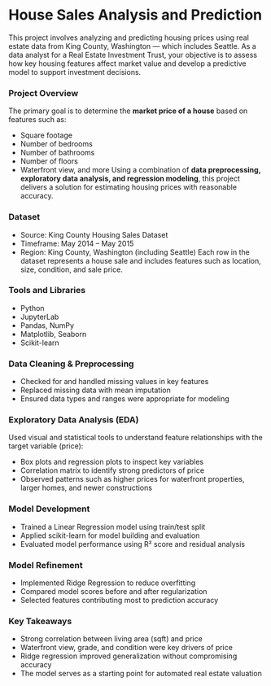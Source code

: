 # House Sales Analysis and Prediction

This project involves analyzing and predicting housing prices using real estate data from King County, Washington — which includes Seattle. As a data analyst for a Real Estate Investment Trust, your objective is to assess how key housing features affect market value and develop a predictive model to support investment decisions.

### Project Overview
The primary goal is to determine the **market price of a house** based on features such as:
- Square footage
- Number of bedrooms
- Number of bathrooms
- Number of floors
- Waterfront view, and more
Using a combination of **data preprocessing, exploratory data analysis, and regression modeling**, this project delivers a solution for estimating housing prices with reasonable accuracy.

### Dataset
- Source: King County Housing Sales Dataset
- Timeframe: May 2014 – May 2015
- Region: King County, Washington (including Seattle)
Each row in the dataset represents a house sale and includes features such as location, size, condition, and sale price.

### Tools and Libraries
- Python
- JupyterLab
- Pandas, NumPy
- Matplotlib, Seaborn
- Scikit-learn

### Data Cleaning & Preprocessing
- Checked for and handled missing values in key features
- Replaced missing data with mean imputation
- Ensured data types and ranges were appropriate for modeling

### Exploratory Data Analysis (EDA)
Used visual and statistical tools to understand feature relationships with the target variable (price):
- Box plots and regression plots to inspect key variables
- Correlation matrix to identify strong predictors of price
- Observed patterns such as higher prices for waterfront properties, larger homes, and newer constructions

### Model Development
- Trained a Linear Regression model using train/test split
- Applied scikit-learn for model building and evaluation
- Evaluated model performance using R² score and residual analysis

### Model Refinement
- Implemented Ridge Regression to reduce overfitting
- Compared model scores before and after regularization
- Selected features contributing most to prediction accuracy

### Key Takeaways
- Strong correlation between living area (sqft) and price
- Waterfront view, grade, and condition were key drivers of price
- Ridge regression improved generalization without compromising accuracy
- The model serves as a starting point for automated real estate valuation
